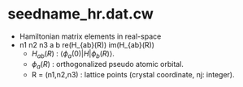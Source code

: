 # seedname_hr.dat.cw
- Hamiltonian matrix elements in real-space
- n1 n2 n3 a b re(H_{ab}(R)) im(H_{ab}(R))
    - $H_{ab}(R)$ : $\langle \phi_{a}(0)|H|\phi_{b}(R)\rangle$.
    - $\phi_{a}(R)$ : orthogonalized pseudo atomic orbital.
    - R = (n1,n2,n3) : lattice points (crystal coordinate, nj: integer).
